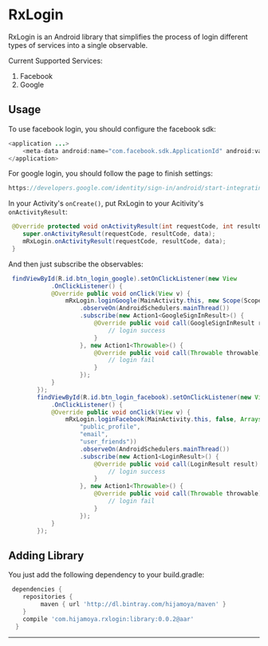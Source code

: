 # RxLogin
RxLogin is an Android library that simplifies the process of login different types of services into a single observable.

Current Supported Services:<br/>
1. Facebook<br/>
2. Google<br/>

Usage
-----

To use facebook login, you should configure the facebook sdk:

```java
<application ...>
    <meta-data android:name="com.facebook.sdk.ApplicationId" android:value="your-fb-app-id-here"/>
</application>
```

For google login, you should follow the page to finish settings:

```java
https://developers.google.com/identity/sign-in/android/start-integrating
```

In your Activity's ```onCreate()```, put RxLogin to your Acitivity's ```onActivityResult```:

```java
 @Override protected void onActivityResult(int requestCode, int resultCode, Intent data) {
    super.onActivityResult(requestCode, resultCode, data);
    mRxLogin.onActivityResult(requestCode, resultCode, data);
 }
```

And then just subscribe the observables:

```java
 findViewById(R.id.btn_login_google).setOnClickListener(new View
            .OnClickListener() {
            @Override public void onClick(View v) {
                mRxLogin.loginGoogle(MainActivity.this, new Scope(Scopes.PLUS_LOGIN))
                    .observeOn(AndroidSchedulers.mainThread())
                    .subscribe(new Action1<GoogleSignInResult>() {
                        @Override public void call(GoogleSignInResult result) {
                            // login success
                        }
                    }, new Action1<Throwable>() {
                        @Override public void call(Throwable throwable) {
                            // login fail
                        }
                    });
            }
        });
        findViewById(R.id.btn_login_facebook).setOnClickListener(new View
            .OnClickListener() {
            @Override public void onClick(View v) {
                mRxLogin.loginFacebook(MainActivity.this, false, Arrays.asList(
                    "public_profile",
                    "email",
                    "user_friends"))
                    .observeOn(AndroidSchedulers.mainThread())
                    .subscribe(new Action1<LoginResult>() {
                        @Override public void call(LoginResult result) {
                            // login success
                        }
                    }, new Action1<Throwable>() {
                        @Override public void call(Throwable throwable) {
                            // login fail
                        }
                    });
            }
        });
```
Adding Library
-----

You just add the following dependency to your build.gradle:

```groovy
 dependencies {
    repositories {
         maven { url 'http://dl.bintray.com/hijamoya/maven' }
    }
    compile 'com.hijamoya.rxlogin:library:0.0.2@aar'
  }
```


-----